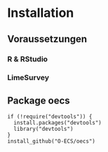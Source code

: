 # Installation

## Voraussetzungen

### R & RStudio

### LimeSurvey


## Package oecs

```
if (!require("devtools")) {
  install.packages("devtools")
  library("devtools")
}
install_github("O-ECS/oecs")
```
